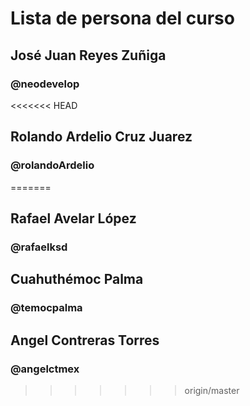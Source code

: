 # Lista de persona del curso

## José Juan Reyes Zuñiga
### @neodevelop
<<<<<<< HEAD
## Rolando Ardelio Cruz Juarez
### @rolandoArdelio
=======

## Rafael Avelar López
### @rafaelksd
## Cuahuthémoc Palma
### @temocpalma
## Angel Contreras Torres
### @angelctmex
>>>>>>> origin/master

